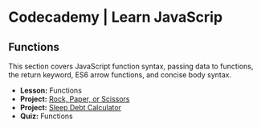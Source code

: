 # Codecademy | Learn JavaScrip

## Functions

This section covers JavaScript function syntax, passing data to functions, the return keyword, ES6 arrow functions, and concise body syntax.

- **Lesson:** Functions
- **Project:** [Rock, Paper, or Scissors](link_to_rock_paper_scissors_project)
- **Project:** [Sleep Debt Calculator](link_to_sleep_debt_calculator_project)
- **Quiz:** Functions